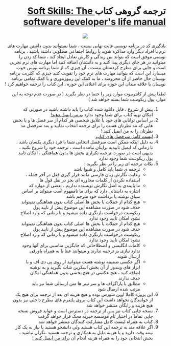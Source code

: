 <div dir="rtl">
<h1> ترجمه گروهی کتاب<a href="https://www.amazon.com/Soft-Skills-software-developers-manual/dp/1617292397"> Soft Skills: The software developer's life manual</a></h1>
  <div align="center">
    <img style="margin:0 auto;" src="https://images-na.ssl-images-amazon.com/images/I/51WiLueukSL._SX396_BO1,204,203,200_.jpg"/>
  </div>
  <p>
   یادگیری کد در برنامه نویسی غایت نهایی نیست ، شما نمیتوانید بدون داشتن مهارت های نرم با افراد دیگر وارد مذاکره شوید یا روابط اجتماعی مطلوبی داشته باشید ، برنامه نویسی موفق است که بتواند بین زندگی و کارش تعادل ایجاد کند ، شما کد زدن را میتوانید در هر جای دیگری پیدا کنید و به دانشتان اضافه کنید اما مهارت های نرم تجربی است و جایی برای مطرج کردنشان نیست ، آن چیزی که از شما برنامه نویس خوب میسازد این است که بتوانید مهارت های نرم خود را تقویت کنید چیزی که اکثریت برنامه نویسان حال حاضر از آن محرومند ، ما به کمک این ریپوزیتوری و با کمک تمامی برنامه نویسان یا علاقه مندان این حوزه برای اعتلای این حوزه ، این کتاب را ترجمه خواهیم کرد !
  </p>
<p>لطفا پیش از کانتربیوت موارد زیر را حتما در نظر بگیرید ( در صورت عدم توجه به این موارد پول ریکوست شما بسته خواهد شد )</p>
<ol>
  <li>
    پیش از شروع ، فایل دانلود شده کتاب را باید داشته باشید در صورتی که امکان تهیه کتاب برای شما وجود ندارد <a href="mailto:pouriya.babaali1998@gmail.com">به من ایمیل دهید!</a> 
  </li>
  <li>
   بر اساس توانایی های خود یا علایق شخصی هر کدام از سر فصل ها و یا بخش هایی که مد نظرتان هست را برای ترجمه انتخاب نمایید و بعد سرفصل مد نظرتان را  <ahref="mailto:pouriya.babaali1998@gmail.com">به من ایمیل کنید !</a>
  </li>
  <li><a href="https://github.com/pooooriya/SoftSkills/blob/main/Chapters.MD">لیست کامل سرفصل های کتاب</a></li>
    <li>
   به دلیل اینکه ممکن است سرفصل انتخابی شما با فرد دیگری یکسان باشد ، تا زمانی که ایمیل تاییدیه برایتان نیامده است ، ترجمه خود را شروع نکنید ، بدیهی است در صورت ترجمه تکراری بخش ها بدون هماهنگی ، امکان تایید پول ریکوست شما وجود ندارد  
  </li>
    <li>
      نکات ترجمه ای زیر را در نظر بگیرید :
      <ul>
        <li>ترجمه ی شما باید کامل و شیوا باشد</li>
        <li>رعایت نگارش زبان فارسی مانند قرار گیری فعل در آخر جمله ، استفاده نکردن از کلمات محاوره ای بجز در نقل قول ها</li>
        <li>ما پایبندی به اصل نگارش نویسنده نداریم ، بعضی از موارد که اشاره به داستانی دارد که برای ما نامفهوم است میتواند بر اساس سیاق نوشته یا برداشت خود مترجم باشد </li>
        <li>هیچ کدام از جملات یا بخش ها اصلی کتاب بدون هماهنگی نمیتواند حذف شود در صورت مشاهده این موضوع پیش از تایید پول ریکوست درخواست بازنگری داده میشود و تا زمانی که وارد اصلاح نشود امکان تایید وجود ندارد</li>
        <li>هیچ کدام از جملات یا بخش ها اصلی کتاب بدون هماهنگی نمیتواند حذف شود در صورت مشاهده این موضوع پیش از تایید پول ریکوست درخواست بازنگری داده میشود و تا زمانی که وارد اصلاح نشود امکان تایید وجود ندارد</li>
        <li>کلمات انگلیسی و اصطلاحاتی که جایگزین مناسبی برای آنها وجود ندارد نیازی بر ترجمه ندارند و میتوانند عینا یا به همراه پاورقی ارسال شوند</li>
        <li>اگر عکسی ضمیمه نوشته هست میتوانید از روی پی دی اف و با ابزار های ویندوز از آن بخش اسکرین شات بگیرید و به نوشته اضافه کنید ، هیچ عکسی در هیچ بخشی بدون هماهنگی امکان حذف ندارند</li>
        <li>مطابق با پاراگراف ها و سر تیتر ها متن ارسالی شما نیز باید مرتب شده ارسال شود</li>
      </ul>
  </li>
   <li>
    این پروژه کاملا اوپن سورس بوده و هیچ هزینه ای بعد از ترجمه برای هیچ یک از خوانندگان نخواهد داشت 
    این کتاب بروی پلتفرم های مطرح داخلی نیز بدون هیچ هزینه و رایگان منتشر خواهد شد 
   </li>
   <li>
    نسخه چاپی کتاب نیز پس از ترجمه در دسترس است و عواید فروش نسخه چاپی تماما در اختیار تام موسسه خیریه محک قرار خواهد گرفت 
  </li>
    <li>
کتاب به همراه لیست کامل مشارکت کنندگان منتشر خواهد شد    
  </li>
  <li>
    اگر علافه مند به ترجمه این کتاب هستید ولی دانشجو هستید یا نیاز به یک کار نیمه وقت دارید و با هزینه مایل به همکاری و ترجمه هستید ،نگران نباشید ، بخش انتخابی خود را به همراه هزینه انجام آن   <a href="mailto:pouriya.babaali1998@gmail.com">برای من ایمیل کنید !</a> 
  </li>
 </ol>
</div>
